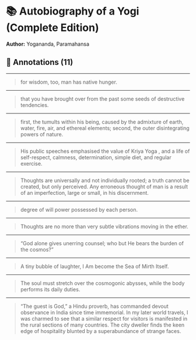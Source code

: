 # 📚 Autobiography of a Yogi (Complete Edition)

**Author:** Yogananda, Paramahansa  

## 📝 Annotations (11)

---


> for wisdom, too, man has native hunger.  

---


> that you have brought over from the past some seeds of destructive tendencies.  

---


> first, the tumults within his being, caused by the admixture of earth, water, fire, air, and ethereal elements; second, the outer disintegrating powers of nature.   

---


> His public speeches emphasised the value of Kriya Yoga
, and a life of self-respect, calmness, determination, simple diet, and regular exercise.  

---


> Thoughts are universally and not individually rooted; a truth cannot be created, but only perceived. Any erroneous thought of man is a result of an imperfection, large or small, in his discernment.  

---


> degree of will power possessed by each person.  

---


>  Thoughts are no more than very subtle vibrations moving in the ether.  

---


> “God alone gives unerring counsel; who but He bears the burden of the cosmos?”  

---


> A tiny bubble of laughter, I
Am become the Sea of Mirth Itself.  

---


> The soul must stretch over the cosmogonic abysses, while the body performs its daily duties.  

---


> “The guest is God,” a Hindu proverb, has commanded devout observance in India since time immemorial. In my later world travels, I was charmed to see that a similar respect for visitors is manifested in the rural sections of many countries. The city dweller finds the keen edge of hospitality blunted by a superabundance of strange faces.  

